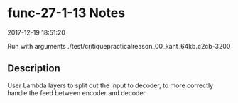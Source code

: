# func-27-1-13 Notes

2017-12-19 18:51:20

Run with arguments ./test/critiquepracticalreason_00_kant_64kb.c2cb-3200 

## Description

User Lambda layers to split out the input to decoder,
to more correctly handle the feed between encoder and
decoder
